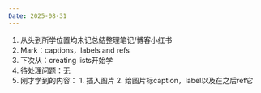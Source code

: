 ```yaml
---
Date: 2025-08-31
---
```


1. 从头到所学位置均未记总结整理笔记/博客小红书
2. Mark：captions，labels and refs
3. 下次从：creating lists开始学
4. 待处理问题：无
5. 刚才学到的内容：
		1. 插入图片
		2. 给图片标caption，label以及在之后ref它